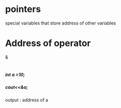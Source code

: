 # pointers
special variables that store address of other variables

#
# Address of operator
&
#
##### int a =10;
##### cout<<&a; 
output : address of a